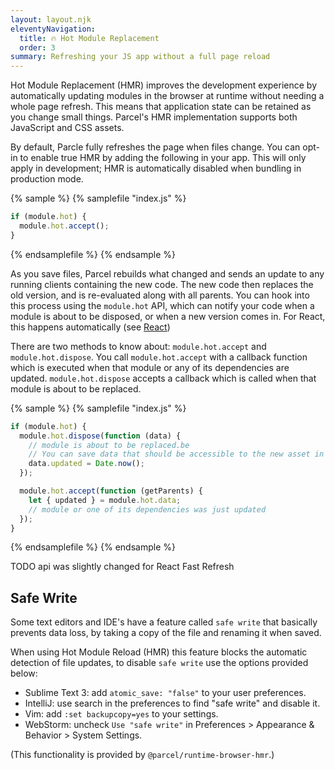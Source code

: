 ```yaml
---
layout: layout.njk
eleventyNavigation:
  title: 🔥 Hot Module Replacement
  order: 3
summary: Refreshing your JS app without a full page reload
---
```


Hot Module Replacement (HMR) improves the development experience by automatically updating modules in the browser at runtime without needing a whole page refresh. This means that application state can be retained as you change small things. Parcel's HMR implementation supports both JavaScript and CSS assets.

By default, Parcle fully refreshes the page when files change. You can opt-in to enable true HMR by adding the following in your app. This will only apply in development; HMR is automatically disabled when bundling in production mode.

{% sample %}
{% samplefile "index.js" %}

```js
if (module.hot) {
  module.hot.accept();
}
```

{% endsamplefile %}
{% endsample %}

As you save files, Parcel rebuilds what changed and sends an update to any running clients containing the new code. The new code then replaces the old version, and is re-evaluated along with all parents. You can hook into this process using the `module.hot` API, which can notify your code when a module is about to be disposed, or when a new version comes in. For React, this happens automatically (see [React](</recipes/react/#hmr-(fast-refresh)>))

There are two methods to know about: `module.hot.accept` and `module.hot.dispose`. You call `module.hot.accept` with a callback function which is executed when that module or any of its dependencies are updated. `module.hot.dispose` accepts a callback which is called when that module is about to be replaced.

{% sample %}
{% samplefile "index.js" %}

```js
if (module.hot) {
  module.hot.dispose(function (data) {
    // module is about to be replaced.be
    // You can save data that should be accessible to the new asset in `data`
    data.updated = Date.now();
  });

  module.hot.accept(function (getParents) {
    let { updated } = module.hot.data;
    // module or one of its dependencies was just updated
  });
}
```

{% endsamplefile %}
{% endsample %}

TODO api was slightly changed for React Fast Refresh

## Safe Write

Some text editors and IDE's have a feature called `safe write` that basically prevents data loss, by taking a copy of the file and renaming it when saved.

When using Hot Module Reload (HMR) this feature blocks the automatic detection of file updates, to disable `safe write` use the options provided below:

- Sublime Text 3: add `atomic_save: "false"` to your user preferences.
- IntelliJ: use search in the preferences to find "safe write" and disable it.
- Vim: add `:set backupcopy=yes` to your settings.
- WebStorm: uncheck `Use "safe write"` in Preferences > Appearance & Behavior > System Settings.

(This functionality is provided by `@parcel/runtime-browser-hmr`.)
